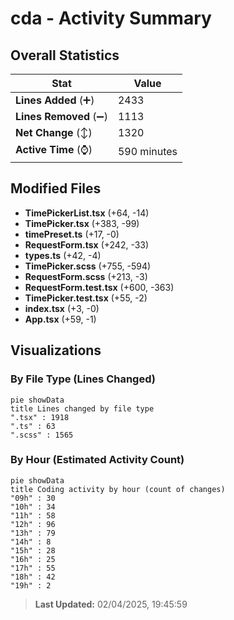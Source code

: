 # cda - Activity Summary 

## Overall Statistics

| Stat                   | Value                                                             |
| ---------------------- | ----------------------------------------------------------------- |
| **Lines Added** (➕)   | 2433                                          |
| **Lines Removed** (➖) | 1113                                        |
| **Net Change** (↕)    | 1320                |
| **Active Time** (⌚)   | 590 minutes |


## Modified Files
- **TimePickerList.tsx** (+64, -14)
- **TimePicker.tsx** (+383, -99)
- **timePreset.ts** (+17, -0)
- **RequestForm.tsx** (+242, -33)
- **types.ts** (+42, -4)
- **TimePicker.scss** (+755, -594)
- **RequestForm.scss** (+213, -3)
- **RequestForm.test.tsx** (+600, -363)
- **TimePicker.test.tsx** (+55, -2)
- **index.tsx** (+3, -0)
- **App.tsx** (+59, -1)

## Visualizations

### By File Type (Lines Changed)

```mermaid
pie showData
title Lines changed by file type
".tsx" : 1918
".ts" : 63
".scss" : 1565
```

### By Hour (Estimated Activity Count)

```mermaid
pie showData
title Coding activity by hour (count of changes)
"09h" : 30
"10h" : 34
"11h" : 58
"12h" : 96
"13h" : 79
"14h" : 8
"15h" : 28
"16h" : 25
"17h" : 55
"18h" : 42
"19h" : 2
```


> **Last Updated:** 02/04/2025, 19:45:59